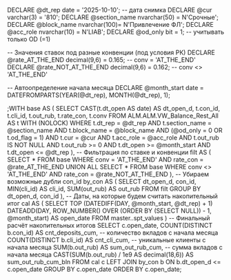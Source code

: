 DECLARE @dt_rep       date        = '2025-10-10';          -- дата снимка
DECLARE @cur          varchar(3)  = '810';
DECLARE @section_name nvarchar(50) = N'Срочные';
DECLARE @block_name   nvarchar(100)= N'Привлечение ФЛ';
DECLARE @acc_role     nvarchar(10) = N'LIAB';
DECLARE @od_only      bit          = 1;                    -- учитывать только OD (=1)

-- Значения ставок под разные конвенции (под условия РК)
DECLARE @rate_AT_THE_END    decimal(9,6) = 0.165;          -- conv = 'AT_THE_END'
DECLARE @rate_NOT_AT_THE_END decimal(9,6) = 0.162;         -- conv <> 'AT_THE_END'

-- Автоопределение начала месяца
DECLARE @month_start date = DATEFROMPARTS(YEAR(@dt_rep), MONTH(@dt_rep), 1);

;WITH base AS (
    SELECT
        CAST(t.dt_open AS date) AS dt_open_d,
        t.con_id,
        t.cli_id,
        t.out_rub,
        t.rate_con,
        t.conv
    FROM ALM.ALM.VW_Balance_Rest_All AS t WITH (NOLOCK)
    WHERE
        t.dt_rep       = @dt_rep
        AND t.section_name = @section_name
        AND t.block_name   = @block_name
        AND (@od_only = 0 OR t.od_flag = 1)
        AND t.cur          = @cur
        AND t.acc_role     = @acc_role
        AND t.out_rub IS NOT NULL
        AND t.out_rub >= 0
        AND t.dt_open >= @month_start
        AND t.dt_open <= @dt_rep
),
-- Фильтрация по ставке и конвенции
filt AS (
    SELECT * FROM base WHERE conv = 'AT_THE_END'  AND rate_con = @rate_AT_THE_END
    UNION ALL
    SELECT * FROM base WHERE conv <> 'AT_THE_END' AND rate_con = @rate_NOT_AT_THE_END
),
-- Убираем возможные дубли con_id
by_con AS (
    SELECT
        dt_open_d,
        con_id,
        MIN(cli_id) AS cli_id,
        SUM(out_rub) AS out_rub
    FROM filt
    GROUP BY dt_open_d, con_id
),
-- Даты, на которые будем считать накопительный итог
cal AS (
    SELECT TOP (DATEDIFF(DAY, @month_start, @dt_rep) + 1)
           DATEADD(DAY, ROW_NUMBER() OVER (ORDER BY (SELECT NULL)) - 1, @month_start) AS open_date
    FROM master..spt_values
)
-- Финальный расчёт накопительных итогов
SELECT
    c.open_date,
    COUNT(DISTINCT b.con_id)      AS cnt_deposits_cum,   -- количество вкладов с начала месяца
    COUNT(DISTINCT b.cli_id)      AS cnt_cli_cum,        -- уникальные клиенты с начала месяца
    SUM(b.out_rub)                AS sum_out_rub_cum,    -- сумма вкладов с начала месяца
    CAST(SUM(b.out_rub) / 1e9 AS decimal(18,6)) AS sum_out_rub_cum_bln
FROM cal c
LEFT JOIN by_con b
       ON b.dt_open_d <= c.open_date
GROUP BY c.open_date
ORDER BY c.open_date;
